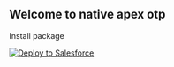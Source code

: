 ## Welcome to native apex otp

Install package 

<a href="https://githubsfdeploy.herokuapp.com?owner=execution&repo=NativeApexOTP&ref=master">
  <img alt="Deploy to Salesforce"
       src="https://raw.githubusercontent.com/afawcett/githubsfdeploy/master/deploy.png">
</a>
